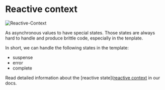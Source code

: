 # Reactive context

![Reactive-Context](https://user-images.githubusercontent.com/10064416/192658822-67b51256-1c4a-49c7-8c48-6040b666d8a6.png)

As asynchronous values to have special states.
Those states are always hard to handle and produce brittle code, especially in the tenplate.

In short, we can handle the following states in the template:
- suspense
- error
- complete

Read detailed information about the [reactive state]([reactive context](https://github.com/rx-angular/rx-angular/tree/main/libs/template/docs/reactive-context.md) in our docs. 
